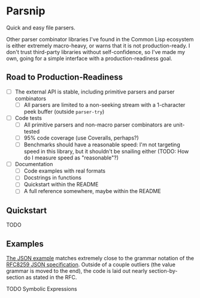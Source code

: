 # Parsnip

Quick and easy file parsers.

Other parser combinator libraries I've found in the Common Lisp ecosystem is either extremely macro-heavy, or warns that it is not production-ready.
I don't trust third-party libraries without self-confidence, so I've made my own, going for a simple interface with a production-readiness goal.

## Road to Production-Readiness

- [ ] The external API is stable, including primitive parsers and parser combinators
  - [ ] All parsers are limited to a non-seeking stream with a 1-character peek buffer (outside `parser-try`)
- [ ] Code tests
  - [ ] All primitive parsers and non-macro parser combinators are unit-tested
  - [ ] 95% code coverage (use Coveralls, perhaps?)
  - [ ] Benchmarks should have a reasonable speed:
        I'm not targeting speed in this library, but it shouldn't be snailing either (TODO: How do I measure speed as "reasonable"?)
- [ ] Documentation
  - [ ] Code examples with real formats
  - [ ] Docstrings in functions
  - [ ] Quickstart within the README
  - [ ] A full reference somewhere, maybe within the README

## Quickstart

TODO

## Examples

[The JSON example](./examples/json.lisp) matches extremely close to the grammar notation of the [RFC8259 JSON specification](https://datatracker.ietf.org/doc/html/rfc8259).
Outside of a couple outliers (the value grammar is moved to the end), the code is laid out nearly section-by-section as stated in the RFC.

TODO Symbolic Expressions
